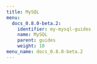 ```yaml
---
title: MySQL
menu:
  docs_0.8.0-beta.2:
    identifier: my-mysql-guides
    name: MySQL
    parent: guides
    weight: 10
menu_name: docs_0.8.0-beta.2
---
```

